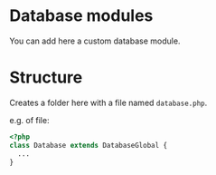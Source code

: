# Database modules

You can add here a custom database module.

# Structure
Creates a folder here with a file named `database.php`.

e.g. of file:
```php
<?php
class Database extends DatabaseGlobal {
  ...
}
```
